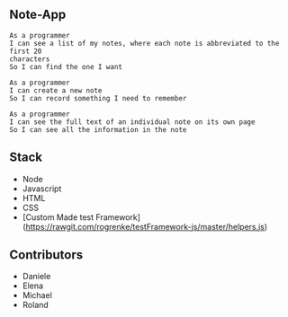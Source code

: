 ## Note-App

```
As a programmer
I can see a list of my notes, where each note is abbreviated to the first 20
characters
So I can find the one I want

As a programmer
I can create a new note
So I can record something I need to remember

As a programmer
I can see the full text of an individual note on its own page
So I can see all the information in the note

```

## Stack
- Node
- Javascript
- HTML
- CSS
- [Custom Made test Framework] (https://rawgit.com/rogrenke/testFramework-js/master/helpers.js)

## Contributors
- Daniele
- Elena
- Michael
- Roland
